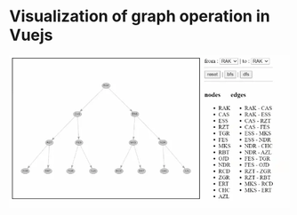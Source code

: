 # Visualization of graph operation in Vuejs

![graph traversal](https://github.com/elbouamrani/visual-graph-vuejs/blob/master/public/graph-demo.webp?raw=true)
